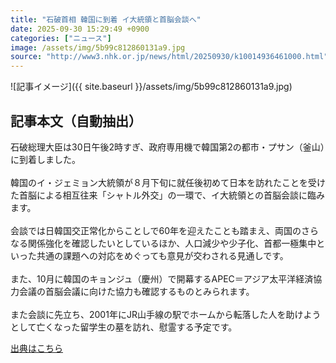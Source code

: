 ```yaml
---
title: "石破首相 韓国に到着 イ大統領と首脳会談へ"
date: 2025-09-30 15:29:49 +0900
categories: ["ニュース"]
image: /assets/img/5b99c812860131a9.jpg
source: "http://www3.nhk.or.jp/news/html/20250930/k10014936461000.html"
---
```


![記事イメージ]({{ site.baseurl }}/assets/img/5b99c812860131a9.jpg)

## 記事本文（自動抽出）
<div><div class="body-text">
										<p>石破総理大臣は30日午後2時すぎ、政府専用機で韓国第2の都市・プサン（釜山）に到着しました。<br><br>韓国のイ・ジェミョン大統領が８月下旬に就任後初めて日本を訪れたことを受けた首脳による相互往来「シャトル外交」の一環で、イ大統領との首脳会談に臨みます。<br><br>会談では日韓国交正常化からことしで60年を迎えたことも踏まえ、両国のさらなる関係強化を確認したいとしているほか、人口減少や少子化、首都一極集中といった共通の課題への対応をめぐっても意見が交わされる見通しです。<br><br>また、10月に韓国のキョンジュ（慶州）で開幕するAPEC＝アジア太平洋経済協力会議の首脳会議に向けた協力も確認するものとみられます。<br><br>また会談に先立ち、2001年にJR山手線の駅でホームから転落した人を助けようとして亡くなった留学生の墓を訪れ、慰霊する予定です。</p>
								</div>
							</div>

[出典はこちら](http://www3.nhk.or.jp/news/html/20250930/k10014936461000.html)
